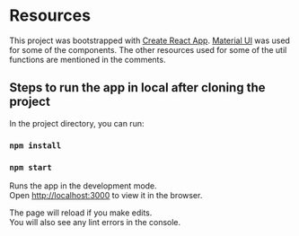 # Resources

This project was bootstrapped with [Create React App](https://github.com/facebook/create-react-app).
[Material UI](https://material-ui.com/) was used for some of the components.
The other resources used for some of the util functions are mentioned in the comments.

## Steps to run the app in local after cloning the project

In the project directory, you can run:

### `npm install`

### `npm start`

Runs the app in the development mode.\
Open [http://localhost:3000](http://localhost:3000) to view it in the browser.

The page will reload if you make edits.\
You will also see any lint errors in the console.
